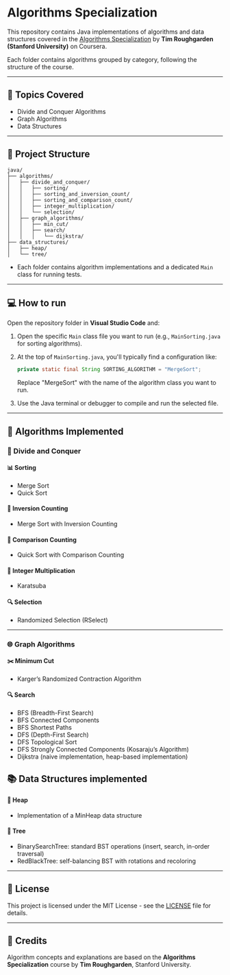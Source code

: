 # Algorithms Specialization

This repository contains Java implementations of algorithms and data structures covered in the [Algorithms Specialization](https://www.coursera.org/specializations/algorithms) by **Tim Roughgarden (Stanford University)** on Coursera.

Each folder contains algorithms grouped by category, following the structure of the course.

---

## 📘 Topics Covered

- Divide and Conquer Algorithms
- Graph Algorithms
- Data Structures

---

## 📁 Project Structure

```
java/
├── algorithms/
│   ├── divide_and_conquer/
│   │   ├── sorting/
│   │   ├── sorting_and_inversion_count/
│   │   ├── sorting_and_comparison_count/
│   │   ├── integer_multiplication/
│   │   └── selection/
│   ├── graph_algorithms/
│   │   ├── min_cut/
│   │   ├── search/
│   │   │   └── dijkstra/
├── data_structures/
│   ├── heap/
│   └── tree/
```

- Each folder contains algorithm implementations and a dedicated `Main` class for running tests.

---

## 💻 How to run

Open the repository folder in **Visual Studio Code** and:

1. Open the specific `Main` class file you want to run (e.g., `MainSorting.java` for sorting algorithms).
2. At the top of `MainSorting.java`, you'll typically find a configuration like:

   ```java
   private static final String SORTING_ALGORITHM = "MergeSort";
   ```

   Replace "MergeSort" with the name of the algorithm class you want to run.

4. Use the Java terminal or debugger to compile and run the selected file.

---

## 📖 Algorithms Implemented

### 🧠 Divide and Conquer

#### 📊 Sorting
- Merge Sort
- Quick Sort

#### 🔄 Inversion Counting
- Merge Sort with Inversion Counting

#### 🔄 Comparison Counting
- Quick Sort with Comparison Counting

#### 🧮 Integer Multiplication
- Karatsuba  

#### 🔍 Selection
- Randomized Selection (RSelect)

---

### 🌐 Graph Algorithms

#### ✂️ Minimum Cut
- Karger’s Randomized Contraction Algorithm

#### 🔍 Search
- BFS (Breadth-First Search)
- BFS Connected Components
- BFS Shortest Paths
- DFS (Depth-First Search)
- DFS Topological Sort
- DFS Strongly Connected Components (Kosaraju’s Algorithm)
- Dijkstra (naive implementation, heap-based implementation)

## 📚 Data Structures implemented

#### 🔼 Heap
- Implementation of a MinHeap data structure

#### 🌳 Tree
- BinarySearchTree: standard BST operations (insert, search, in-order traversal)
- RedBlackTree: self-balancing BST with rotations and recoloring

---

## 📜 License

This project is licensed under the MIT License - see the [LICENSE](LICENSE) file for details.

---

## 🙏 Credits

Algorithm concepts and explanations are based on the **Algorithms Specialization** course by **Tim Roughgarden**, Stanford University.


